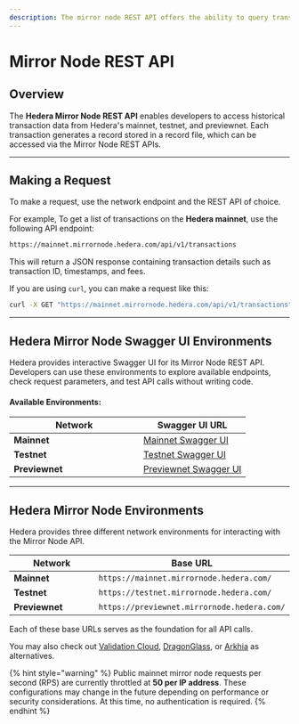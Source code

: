 ```yaml
---
description: The mirror node REST API offers the ability to query transaction information.
---
```


# Mirror Node REST API

## Overview

The **Hedera Mirror Node REST API** enables developers to access historical transaction data from Hedera's mainnet, testnet, and previewnet. Each transaction generates a record stored in a record file, which can be accessed via the Mirror Node REST APIs.

***

## Making a Request

To make a request, use the network endpoint and the REST API of choice.&#x20;

For example, To get a list of transactions on the **Hedera mainnet**, use the following API endpoint:

```bash
https://mainnet.mirrornode.hedera.com/api/v1/transactions
```

This will return a JSON response containing transaction details such as transaction ID, timestamps, and fees.

If you are using `curl`, you can make a request like this:

```bash
curl -X GET "https://mainnet.mirrornode.hedera.com/api/v1/transactions" -H "Accept: application/json"
```

***

## Hedera Mirror Node Swagger UI Environments

Hedera provides interactive Swagger UI for its Mirror Node REST API. Developers can use these environments to explore available endpoints, check request parameters, and test API calls without writing code.

#### **Available Environments:**

<table><thead><tr><th width="217">Network</th><th>Swagger UI URL</th></tr></thead><tbody><tr><td><strong>Mainnet</strong></td><td><a href="https://mainnet-public.mirrornode.hedera.com/api/v1/docs/#/">Mainnet Swagger UI</a></td></tr><tr><td><strong>Testnet</strong></td><td><a href="https://testnet.mirrornode.hedera.com/api/v1/docs/#/">Testnet Swagger UI</a></td></tr><tr><td><strong>Previewnet</strong></td><td><a href="https://previewnet.mirrornode.hedera.com/api/v1/docs/#/">Previewnet Swagger UI</a></td></tr></tbody></table>

***

## **Hedera Mirror Node Environments**

Hedera provides three different network environments for interacting with the Mirror Node API.

<table><thead><tr><th width="212">Network</th><th>Base URL</th></tr></thead><tbody><tr><td><strong>Mainnet</strong></td><td><code>https://mainnet.mirrornode.hedera.com/</code></td></tr><tr><td><strong>Testnet</strong></td><td><code>https://testnet.mirrornode.hedera.com/</code></td></tr><tr><td><strong>Previewnet</strong></td><td><code>https://previewnet.mirrornode.hedera.com/</code></td></tr></tbody></table>

Each of these base URLs serves as the foundation for all API calls.&#x20;

You may also check out [Validation Cloud](https://validationcloud.io/), [DragonGlass](https://app.dragonglass.me/hedera/pricing), or  [Arkhia](https://www.arkhia.io/features/#api-services) as alternatives.‌

{% hint style="warning" %}
Public mainnet mirror node requests per second (RPS) are currently throttled at **50 per IP address**. These configurations may change in the future depending on performance or security considerations. At this time, no authentication is required.
{% endhint %}
